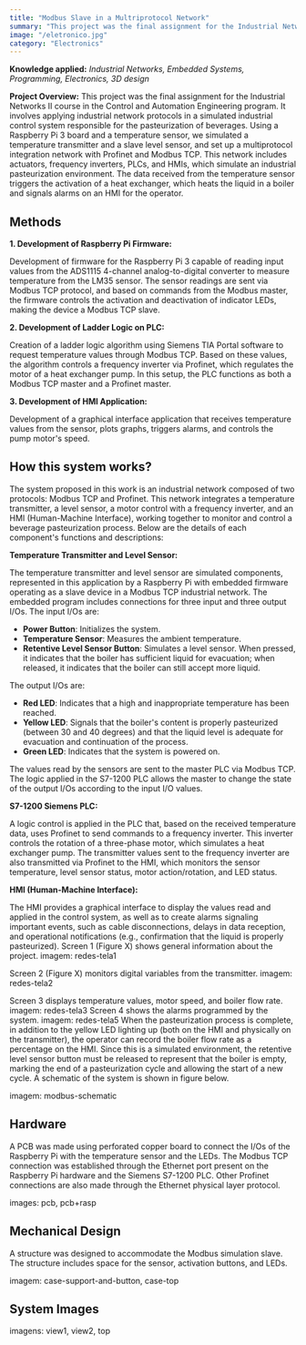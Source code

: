 ```yaml
---
title: "Modbus Slave in a Multriprotocol Network"
summary: "This project was the final assignment for the Industrial Networks II course in the Control and Automation Engineering program. It involves applying industrial network protocols in a simulated industrial control system responsible for the pasteurization of beverages."
image: "/eletronico.jpg"
category: "Electronics"
---
```


**Knowledge applied:** _Industrial Networks, Embedded Systems, Programming, Electronics, 3D design_

**Project Overview:** This project was the final assignment for the Industrial Networks II course in the Control and Automation Engineering program. It involves applying industrial network protocols in a simulated industrial control system responsible for the pasteurization of beverages. Using a Raspberry Pi 3 board and a temperature sensor, we simulated a temperature transmitter and a slave level sensor, and set up a multiprotocol integration network with Profinet and Modbus TCP. This network includes actuators, frequency inverters, PLCs, and HMIs, which simulate an industrial pasteurization environment. The data received from the temperature sensor triggers the activation of a heat exchanger, which heats the liquid in a boiler and signals alarms on an HMI for the operator.

## Methods

**1. Development of Raspberry Pi Firmware:**

Development of firmware for the Raspberry Pi 3 capable of reading input values from the ADS1115 4-channel analog-to-digital converter to measure temperature from the LM35 sensor. The sensor readings are sent via Modbus TCP protocol, and based on commands from the Modbus master, the firmware controls the activation and deactivation of indicator LEDs, making the device a Modbus TCP slave.

**2. Development of Ladder Logic on PLC:**

Creation of a ladder logic algorithm using Siemens TIA Portal software to request temperature values through Modbus TCP. Based on these values, the algorithm controls a frequency inverter via Profinet, which regulates the motor of a heat exchanger pump. In this setup, the PLC functions as both a Modbus TCP master and a Profinet master.

**3. Development of HMI Application:**

Development of a graphical interface application that receives temperature values from the sensor, plots graphs, triggers alarms, and controls the pump motor's speed.

## How this system works?
The system proposed in this work is an industrial network composed of two protocols: Modbus TCP and Profinet. This network integrates a temperature transmitter, a level sensor, a motor control with a frequency inverter, and an HMI (Human-Machine Interface), working together to monitor and control a beverage pasteurization process. Below are the details of each component's functions and descriptions:

**Temperature Transmitter and Level Sensor:**

The temperature transmitter and level sensor are simulated components, represented in this application by a Raspberry Pi with embedded firmware operating as a slave device in a Modbus TCP industrial network. The embedded program includes connections for three input and three output I/Os. The input I/Os are:

-   **Power Button**: Initializes the system.
-   **Temperature Sensor**: Measures the ambient temperature.
-   **Retentive Level Sensor Button**: Simulates a level sensor. When pressed, it indicates that the boiler has sufficient liquid for evacuation; when released, it indicates that the boiler can still accept more liquid.

The output I/Os are:

-   **Red LED**: Indicates that a high and inappropriate temperature has been reached.
-   **Yellow LED**: Signals that the boiler's content is properly pasteurized (between 30 and 40 degrees) and that the liquid level is adequate for evacuation and continuation of the process.
-   **Green LED**: Indicates that the system is powered on.

The values read by the sensors are sent to the master PLC via Modbus TCP. The logic applied in the S7-1200 PLC allows the master to change the state of the output I/Os according to the input I/O values.

**S7-1200 Siemens PLC:**

A logic control is applied in the PLC that, based on the received temperature data, uses Profinet to send commands to a frequency inverter. This inverter controls the rotation of a three-phase motor, which simulates a heat exchanger pump. The transmitter values sent to the frequency inverter are also transmitted via Profinet to the HMI, which monitors the sensor temperature, level sensor status, motor action/rotation, and LED status.

**HMI (Human-Machine Interface):**

The HMI provides a graphical interface to display the values read and applied in the control system, as well as to create alarms signaling important events, such as cable disconnections, delays in data reception, and operational notifications (e.g., confirmation that the liquid is properly pasteurized). Screen 1 (Figure X) shows general information about the project.
imagem: redes-tela1

Screen 2 (Figure X) monitors digital variables from the transmitter. 
imagem: redes-tela2

Screen 3 displays temperature values, motor speed, and boiler flow rate.
imagem: redes-tela3
Screen 4 shows the alarms programmed by the system. 
imagem: redes-tela5
When the pasteurization process is complete, in addition to the yellow LED lighting up (both on the HMI and physically on the transmitter), the operator can record the boiler flow rate as a percentage on the HMI. Since this is a simulated environment, the retentive level sensor button must be released to represent that the boiler is empty, marking the end of a pasteurization cycle and allowing the start of a new cycle. A schematic of the system is shown in figure below.

imagem: modbus-schematic

## Hardware 

A PCB was made using perforated copper board to connect the I/Os of the Raspberry Pi with the temperature sensor and the LEDs. The Modbus TCP connection was established through the Ethernet port present on the Raspberry Pi hardware and the Siemens S7-1200 PLC. Other Profinet connections are also made through the Ethernet physical layer protocol.

images: pcb, pcb+rasp
   
## Mechanical Design

A structure was designed to accommodate the Modbus simulation slave. The structure includes space for the sensor, activation buttons, and LEDs.

imagem: case-support-and-button, case-top

## System Images

imagens: view1, view2, top

